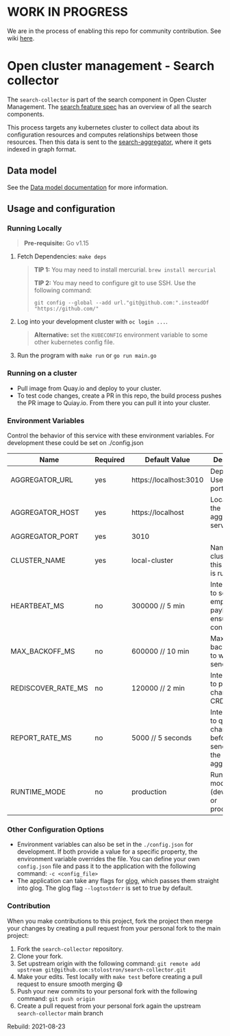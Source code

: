 [comment]: # ( Copyright Contributors to the Open Cluster Management project )
# WORK IN PROGRESS

We are in the process of enabling this repo for community contribution. See wiki [here](https://open-cluster-management.io/concepts/architecture/).

# Open cluster management - Search collector

The `search-collector` is part of the search component in Open Cluster Management. The [search feature spec](https://github.com/stolostron/search/blob/main/feature-spec/search.md) has an overview of all the search components.

This process targets any kubernetes cluster to collect data about its configuration resources and computes relationships between those resources. Then this data is sent to the [search-aggregator](https://github.com/stolostron/search-aggregator), where it gets indexed in graph format.

## Data model

See the [Data model documentation](https://github.com/stolostron/search-collector/blob/pkg/transforms/README.md) for more information. 


## Usage and configuration

### Running Locally
> **Pre-requisite:** Go v1.15
1. Fetch Dependencies: `make deps`
    > **TIP 1:** You may need to install mercurial. `brew install mercurial`
    >
    > **TIP 2:** You may need to configure git to use SSH. Use the following command: 
    >
    > `git config --global --add url."git@github.com:".insteadOf "https://github.com/"`
2. Log into your development cluster with `oc login ...`.
    > **Alternative:** set the `KUBECONFIG` environment variable to some other kubernetes config file.
3. Run the program with `make run` or `go run main.go`

### Running on a cluster
- Pull image from Quay.io and deploy to your cluster.
- To test code changes, create a PR in this repo, the build process pushes the PR image to Quiay.io. From there you can pull it into your cluster.


### Environment Variables
Control the behavior of this service with these environment variables. For development these could be set on ./config.json

Name            | Required | Default Value          | Description
----            | -------- | -------------          | -----------
AGGREGATOR_URL  | yes      | https://localhost:3010 | Deprecated. Use host + port instead.
AGGREGATOR_HOST | yes      | https://localhost      | Location of the aggregator service.
AGGREGATOR_PORT | yes      | 3010                   |
CLUSTER_NAME    | yes      | local-cluster          | Name of cluster where this collector is running.
HEARTBEAT_MS    | no       | 300000  // 5 min       | Interval(ms) to send empty payload to ensure connection
MAX_BACKOFF_MS  | no       | 600000  // 10 min      | Maximum backoff in ms to wait after send error
REDISCOVER_RATE_MS | no    | 120000  // 2 min       | Interval(ms) to poll for changes to CRDs
REPORT_RATE_MS  | no       | 5000    // 5 seconds   | Interval(ms) to queue changes before sending to the aggregator
RUNTIME_MODE    | no       | production             | Running mode (development or production)

### Other Configuration Options
- Environment variables can also be set in the `./config.json` for development. If both provide a value for a specific property, the environment variable overrides the file. You can define your own `config.json` file and pass it to the application with the following command: `-c <config_file>`
- The application can take any flags for [glog](https://github.com/golang/glog), which passes them straight into glog. The glog flag `--logtostderr` is set to true by default.


### Contribution
When you make contributions to this project, fork the project then merge your changes by creating a pull request from your personal fork to the main project:

1. Fork the `search-collector` repository.
2. Clone your fork.
3. Set upstream origin with the following command: `git remote add upstream git@github.com:stolostron/search-collector.git`
4. Make your edits. Test locally with `make test` before creating a pull request to ensure smooth merging :smile:
5. Push your new commits to your personal fork with the following command: `git push origin`
6. Create a pull request from your personal fork again the upstream `search-collector` main branch

Rebuild: 2021-08-23
